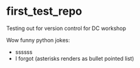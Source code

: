 # first_test_repo
Testing out for version control for DC workshop

Wow funny python jokes: 

* ssssss
* I forgot (asterisks renders as bullet pointed list)
